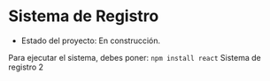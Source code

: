 <h1> Sistema de Registro</h1>

- Estado del proyecto:  En construcción.

Para ejecutar el sistema, debes poner:
````npm install react````
Sistema de registro 2
